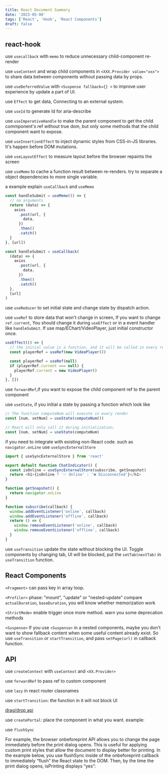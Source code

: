 ```yaml
---
title: React Document Summary
date: '2023-05-08'
tags: ['React', 'Hook', 'React Components']
draft: false
---
```


## react-hook

use `usecallback` with `memo` to reduce unnecessary child-component re-render

use `useContent` and wrap child components in `<XXX.Provider value="xxx">` to share data between components without passing data by props.

use `useDeferredValue` with `<Suspense fallback={} >` to improve user experience by update a part of UI.

use `Effect` to get data, Connecting to an external system.

use `useId` to generate Id for aria-describe

use `useImperativeHandle` to make the parent component to get the child commponent's ref without true dom, but only some methods that the child component want to expose.

use `useInsertionEffect` to inject dynamic styles from CSS-in-JS libraries. It's happen before DOM mutations.

use `useLayoutEffect` to measure layout before the browser repaints the screen

use `useMemo` to cache a function result between re-renders.
try to separate a object dependencies to more single variable.

a example explain `useCallback` and `useMemo`

```js
const handleSubmit = useMemo(() => {
  // no arguments
  return (data) => {
    axios
      .post(url, {
        data,
      })
      .then()
      .catch()
  }
}, [url])

const handleSubmit = useCallback(
  (data) => {
    axios
      .post(url, {
        data,
      })
      .then()
      .catch()
  },
  [url]
)
```

use `useReducer` to set initial state and change state by dispatch action.

use `useRef` to store data that won't change in screen, If you want to change `ref.current`, You should change it during `useEffect` or in a event handler like `handleSubmit`.
If use map/EChart/VideoPlayer, just initial constructor once.

```js
useEffect(() => {
  // the initial value is a function, and it will be called in every render
  const playerRef = useRef(new VideoPlayer())

  const playerRef = useRef(null)
  if (playerRef.current === null) {
    playerRef.current = new VideoPlayer()
  }
}, [])
```

use `forwardRef`,if you want to expose the child component ref to the parent component

use `useState`, if you initial a state by passing a function which look like

```js
// The function computeNum will execute in every render
const [num, setNum] = useState(computeNum())

// React will only call it during initialization.
const [num, setNum] = useState(computeNum)
```

if you need to integrate with existing non-React code. such as `navigator.onLine` use `useSyncExternalStore`

```js
import { useSyncExternalStore } from 'react'

export default function ChatIndicator() {
  const isOnline = useSyncExternalStore(subscribe, getSnapshot)
  return <h1>{isOnline ? '✅ Online' : '❌ Disconnected'}</h1>
}

function getSnapshot() {
  return navigator.onLine
}

function subscribe(callback) {
  window.addEventListener('online', callback)
  window.addEventListener('offline', callback)
  return () => {
    window.removeEventListener('online', callback)
    window.removeEventListener('offline', callback)
  }
}
```

use `useTransition` update the state without blocking the UI.
Toggle components by changing tab, UI will be blocked, put the `setTab(nextTab)` in `useTransition` function.

## React Components

`<Fragment>` can pass key in array loop.

`<Profiler>` phase: "mount", "update" or "nested-update"
compare `actualDuration`, `baseDuration`, you will know whether memorization work

`<StrictMode>` enable trigger once more method. warn you some deprecation methods

`<Suspense>` If you use `<Suspense>` in a nested components, maybe you don't want to show fallback content when some useful content already exist. So use `useTransition` or `startTransition`, and pass `setPage(url)` in callback function.

## API

use `createContext` with `useContext` and `<XX.Provider>`

use `forwardRef` to pass ref to custom component

use `lazy` in react router classnames

use `startTransition`: the function in it will not block UI

[drag/drop api](https://developer.mozilla.org/en-US/docs/Web/API/HTML_Drag_and_Drop_API)

use `createPortal`: place the component in what you want. example: <Modal />

use `flushSync`

For example, the browser onbeforeprint API allows you to change the page immediately before the print dialog opens. This is useful for applying custom print styles that allow the document to display better for printing. In the example below, you use flushSync inside of the onbeforeprint callback to immediately “flush” the React state to the DOM. Then, by the time the print dialog opens, isPrinting displays “yes”:
